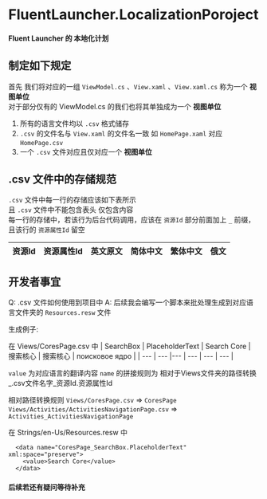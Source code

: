 # FluentLauncher.LocalizationPoroject
#### Fluent Launcher 的 本地化计划

## 制定如下规定

首先 我们将对应的一组 `ViewModel.cs` 、`View.xaml` 、`View.xaml.cs` 称为一个 **视图单位**  
对于部分仅有的 ViewModel.cs 的我们也将其单独成为一个 **视图单位**

1. 所有的语言文件均以 `.csv` 格式储存
2. `.csv` 的文件名与 `View.xaml` 的文件名一致 如 `HomePage.xaml` 对应 `HomePage.csv`
3. 一个 `.csv` 文件对应且仅对应一个 **视图单位**


## .csv 文件中的存储规范

`.csv` 文件中每一行的存储应该如下表所示  
且 `.csv` 文件中不能包含表头 仅包含内容  
每一行的存储中，若该行为后台代码调用，应该在 `资源Id` 部分前面加上 `_` 前缀，且该行的 `资源属性Id` 留空

| 资源Id | 资源属性Id | 英文原文 | 简体中文 | 繁体中文 | 俄文 |
| ---    | ---        |---        | ---      | ---      | ---  |

## 开发者事宜

Q: .csv 文件如何使用到项目中
A: 后续我会编写一个脚本来批处理生成到对应语言文件夹的 `Resources.resw` 文件  

生成例子:

在 Views/CoresPage.csv 中
| SearchBox | PlaceholderText | Search Core | 搜索核心 | 搜索核心 | поисковое ядро |
| ---    | ---        |---        | ---      | ---      | ---  |

`value` 为对应语言的翻译内容
`name` 的拼接规则为 相对于Views文件夹的路径转换_.csv文件名字_资源Id.资源属性Id

相对路径转换规则
`Views/CoresPage.csv` => `CoresPage`  
`Views/Activities/ActivitiesNavigationPage.csv` => `Activities_ActivitiesNavigationPage`

在 Strings/en-Us/Resources.resw 中
```
  <data name="CoresPage_SearchBox.PlaceholderText" xml:space="preserve">
    <value>Search Core</value>
  </data>
```

#### 后续若还有疑问等待补充
